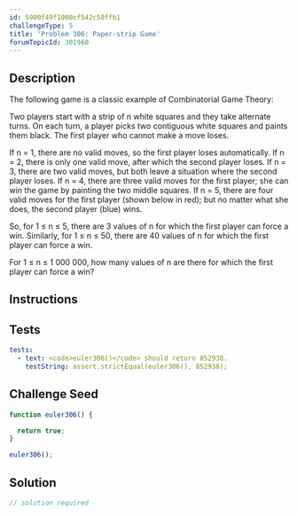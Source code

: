 ```yaml
---
id: 5900f49f1000cf542c50ffb1
challengeType: 5
title: 'Problem 306: Paper-strip Game'
forumTopicId: 301960
---
```


## Description

<section id='description'>

The following game is a classic example of Combinatorial Game Theory:

Two players start with a strip of n white squares and they take alternate turns. On each turn, a player picks two contiguous white squares and paints them black. The first player who cannot make a move loses.

If n = 1, there are no valid moves, so the first player loses automatically. If n = 2, there is only one valid move, after which the second player loses. If n = 3, there are two valid moves, but both leave a situation where the second player loses. If n = 4, there are three valid moves for the first player; she can win the game by painting the two middle squares. If n = 5, there are four valid moves for the first player (shown below in red); but no matter what she does, the second player (blue) wins.

So, for 1 ≤ n ≤ 5, there are 3 values of n for which the first player can force a win. Similarly, for 1 ≤ n ≤ 50, there are 40 values of n for which the first player can force a win.

For 1 ≤ n ≤ 1 000 000, how many values of n are there for which the first player can force a win?

</section>

## Instructions

<section id='instructions'>

</section>

## Tests

<section id='tests'>

```yml
tests:
  - text: <code>euler306()</code> should return 852938.
    testString: assert.strictEqual(euler306(), 852938);

```

</section>

## Challenge Seed

<section id='challengeSeed'>

<div id='js-seed'>

```js
function euler306() {

  return true;
}

euler306();
```

</div>

</section>

## Solution

<section id='solution'>

```js
// solution required
```

</section>
